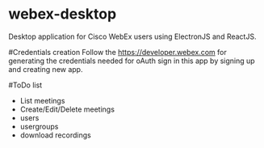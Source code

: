 # webex-desktop

Desktop application for Cisco WebEx users using ElectronJS and ReactJS.

#Credentials creation
Follow the https://developer.webex.com for generating the credentials needed for oAuth sign in this app by signing up and creating new app.

#ToDo list

- List meetings
- Create/Edit/Delete meetings
- users
- usergroups
- download recordings

